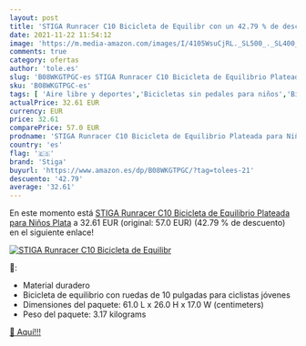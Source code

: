 ```yaml
---
layout: post
title: 'STIGA Runracer C10 Bicicleta de Equilibr con un 42.79 % de descuento'
date: 2021-11-22 11:54:12
image: 'https://m.media-amazon.com/images/I/4105WsuCjRL._SL500_._SL400_.jpg'
comments: true
category: ofertas
author: 'tole.es'
slug: 'B08WKGTPGC-es STIGA Runracer C10 Bicicleta de Equilibrio Plateada para...'
sku: 'B08WKGTPGC-es'
tags: [ 'Aire libre y deportes','Bicicletas sin pedales para niños','Bicicletas, triciclos y correpasillos','Juguetes','Juguetes y juegos','bicicleta','stiga', ]
actualPrice: 32.61 EUR
currency: EUR
price: 32.61
comparePrice: 57.0 EUR
prodname: 'STIGA Runracer C10 Bicicleta de Equilibrio Plateada para Niños  Plata'
country: 'es'
flag: '🇪🇸'
brand: 'Stiga'
buyurl: 'https://www.amazon.es/dp/B08WKGTPGC/?tag=tolees-21'
descuento: '42.79'
average: '32.61'
---
```


En este momento está [STIGA Runracer C10 Bicicleta de Equilibrio Plateada para Niños  Plata](https://www.amazon.es/dp/B08WKGTPGC/?tag=tolees-21) a 32.61 EUR (original: 57.0 EUR) (42.79 %  de descuento) en el siguiente enlace!

[![STIGA Runracer C10 Bicicleta de Equilibr](https://m.media-amazon.com/images/I/4105WsuCjRL._SL500_._SL400_.jpg)](https://www.amazon.es/dp/B08WKGTPGC/?tag=tolees-21)

🔎:

- Material duradero
- Bicicleta de equilibrio con ruedas de 10 pulgadas para ciclistas jóvenes
- Dimensiones del paquete: 61.0 L x 26.0 H x 17.0 W (centimeters)
- Peso del paquete: 3.17 kilograms

[🛒 Aquí!!!](https://www.amazon.es/dp/B08WKGTPGC/?tag=tolees-21)
